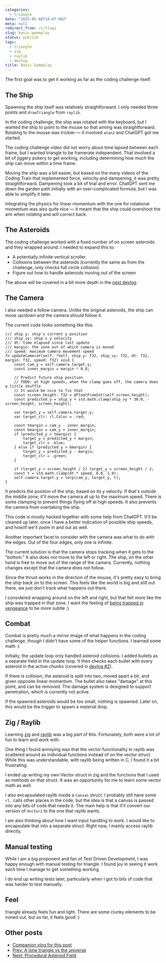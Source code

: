 ```yaml
---
categories:
  - triangle
date: "2025-05-08T10:07:08Z"
meta: null
redirect_from: /s/tlog1
slug: basic-gameplay
status: publish
tags:
  - triangle
  - zig
  - raylib
  - devlog
title: Basic Gameplay
---
```


The first goal was to get it working as far as the coding challenge itself.

## The Ship

Spawning the ship itself was relatively straightforward. I only needed three
points and `drawTriangle` from `raylib`.

In the coding challenge, the ship was rotated with the keyboard, but I wanted
the ship to point to the mouse so that aiming was straightforward. Rotating to
the mouse was trickier — it involved `atan2` and ChatGPT got me started.

The coding challenge video did not worry about time lapsed between each frame,
but I wanted triangle to be framerate independent. That involved a bit of
jiggery pokery to get working, including determining how much the ship can move
within a time frame.

Moving the ship was a bit easier, but based on the many videos of the Coding
Train that implemented force, velocity and dampening, it was pretty
straightforward. Dampening took a bit of trial and error. ChatGPT sent me down
the garden path initially with an over-complicated formula, but I was able to
simplify it later.

Integrating the physics for linear momentum with the one for rotational momentum
was also quite nice — it meant that the ship could overshoot the aim when
rotating and will correct back.

<!--more-->

## The Asteroids

The coding challenge worked with a fixed number of on screen asteroids and they
wrapped around. I needed to expand this to:

- A potentially infinite vertical scroller.
- Collisions between the asteroids (currently the same as from the challenge,
  only checks full circle collision)
- Figure out how to handle asteroids moving out of the screen

The above will be covered in a bit more depth in the
[next devlog](/2025/05/08/asteroid-field/).

## The Camera

I also needed a follow camera. Unlike the original asteroids, the ship can move
up/down and the camera should follow it.

The current code looks something like this:

```zig
/// ship_y: ship's current y position
/// ship_vy: ship's y velocity
/// dt: time elapsed since last update
/// margin: the zone out of which camera is moved
/// speed: maximum camera movement speed
fn updateCameraY(self: *Self, ship_y: f32, ship_vy: f32, dt: f32, margin: f32, speed: f32) void {
    const cam_y = self.camera.target.y;
    const inner_margin = margin * 0.8;

    // Predict future ship position
    // TODO: at high speeds, when the clamp goes off, the camera does a little shuffle
    // It would be nice to fix that
    const screen_height: f32 = @floatFromInt(self.screen.height);
    const predicted_y = ship_y + std.math.clamp(ship_vy * 30.0, -screen_height, screen_height);

    var target_y = self.camera.target.y;
    var target_clr: rl.Color = .red;

    const tmargin = cam_y - inner_margin;
    const bmargin = cam_y + inner_margin;
    if (predicted_y < tmargin) {
        target_y = predicted_y + margin;
        target_clr = .blue;
    } else if (predicted_y > bmargin) {
        target_y = predicted_y - margin;
        target_clr = .green;
    }

    if (target_y > screen_height / 2) target_y = screen_height / 2;
    const t = std.math.clamp(dt * speed, 0.0, 1.0);
    self.camera.target.y = lerp(cam_y, target_y, t);
}
```

It predicts the position of the ship, based on its y velocity. If that's outside
the middle zone, it'll move the camera at up to the maximum speed. There is some
clamping to prevent things flying off at high speeds. It also prevents the
camera from overtaking the ship.

This code is mostly hacked together with some help from ChatGPT. It'll be
cleaned up later, once I have a better indication of possible ship speeds, and
how/if we'll zoom in and out as well.

Another important facet to consider with the camera was what to do with the
edges. Out of the four edges, only one is infinite.

The current solution is that the camera stops tracking when it gets to the
"bottom." It also does not move to the left or right. The ship, on the other
hand is free to move out of the range of the camera. Currently, nothing changes
except that the camera does not follow.

Since the thrust works in the direction of the mouse, it's pretty easy to bring
the ship back on to the screen. This feels like the world is big and still out
there, we just don't track what happens out there.

I considered wrapping around on the left and right, but that felt more like the
ship was trapped in that zone. I want the feeling of
[being trapped in vengeance](/2025/04/26/a-lonely-triangle/#story) to be more
subtle ;)

## Combat

Combat is pretty much a mirror image of what happens in the coding challenge,
though I didn't have some of the helper functions. I learned some math :)

Initially, the update loop only handled asteroid collisions. I added bullets as
a separate field in the update loop. It then checks each bullet with every
asteroid in the active chunks (covered in
[devlog #2](/2025/05/08/asteroid-field/)).

If there is collision, the asteroid is split into two, moved apart a bit, and
given opposite linear momentum. The bullet also takes "damage" at this point,
and can be removed. The damage system is designed to support penetration, which
is currently not active.

If the spawned asteroids would be too small, nothing is spawned. Later on, this
would be the trigger to spawn a material drop.

## Zig / Raylib

Learning [zig](https://ziglang.org) and [raylib](https://www.raylib.com/) was a
big part of this. Fortunately, both were a lot of fun to learn and work with.

One thing I found annoying was that the vector functionality in raylib was
scattered around as individual functions instead of on the vector struct. While
this was understandable, with raylib being written in C, I found it a bit
frustrating.

I ended up writing my own Vector struct in zig and the functions that I used as
methods on that struct. It was an opportunity for me to learn some vector math
as well.

I also encapsulated raylib inside a `Canvas` struct. I probably still have some
`rl.` calls other places in the code, but the idea is that a canvas is passed
into any bits of code that needs it. The main help is that it'll convert our
version of `Vector2` to the one that raylib wants.

I am also thinking about how I want input handling to work. I would like to
encapsulate that into a separate struct. Right now, I mainly access raylib
directly.

## Manual testing

While I am a big proponent and fan of Test Driven Development, I was happy
enough with manual testing for triangle. I found joy in seeing it work each time
I manage to get something working.

I do end up writing tests later, particularly when I got to bits of code that
was harder to test manually.

## Feel

triangle already feels fun and light. There are some clunky elements to be
ironed out, but so far, it feels good :)

## Other posts

- [Companion vlog for this post](https://youtu.be/F2ITT2-uKso)
- [Prev: A lone triangle vs the universe](/2025/04/26/a-lonely-triangle/)
- [Next: Procedural Asteroid Field](/2025/05/10/asteroid-field/)
